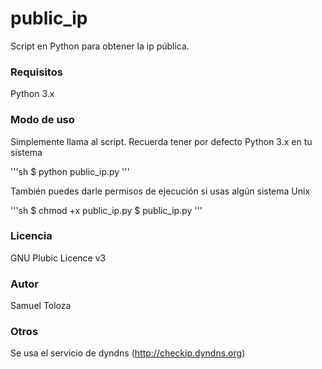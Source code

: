 # public_ip
Script en Python para obtener la ip pública.

### Requisitos

Python 3.x

### Modo de uso

Simplemente llama al script. Recuerda tener por defecto Python 3.x en tu sistema

'''sh
$ python public_ip.py
'''

También puedes darle permisos de ejecución si usas algún sistema Unix

'''sh
$ chmod +x public_ip.py
$ public_ip.py
'''

### Licencia

GNU Plubic Licence v3

### Autor

Samuel Toloza

### Otros

Se usa el servicio de dyndns (http://checkip.dyndns.org)